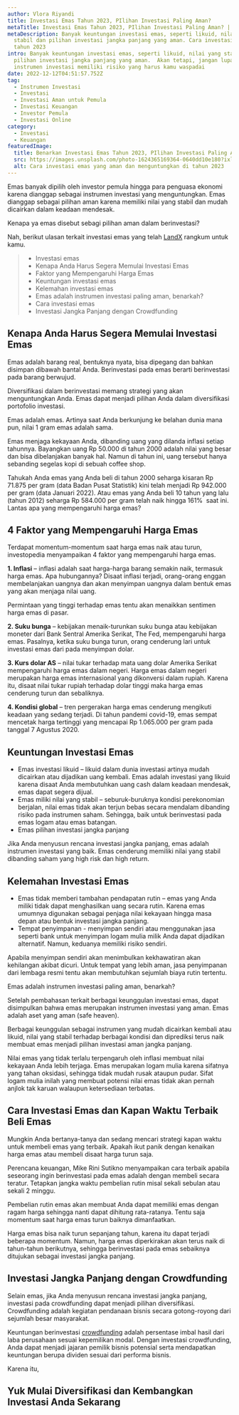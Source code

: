 ```yaml
---
author: Vlora Riyandi
title: Investasi Emas Tahun 2023, PIlihan Investasi Paling Aman?
metaTitle: Investasi Emas Tahun 2023, PIlihan Investasi Paling Aman? | LandX
metaDescription: Banyak keuntungan investasi emas, seperti likuid, nilai yang
  stabil dan pilihan investasi jangka panjang yang aman. Cara investasi emas di
  tahun 2023
intro: Banyak keuntungan investasi emas, seperti likuid, nilai yang stabil dan
  pilihan investasi jangka panjang yang aman.  Akan tetapi, jangan lupa setiap
  instrumen investasi memiliki risiko yang harus kamu waspadai
date: 2022-12-12T04:51:57.752Z
tag:
  - Instrumen Investasi
  - Investasi
  - Investasi Aman untuk Pemula
  - Investasi Keuangan
  - Investor Pemula
  - Investasi Online
category:
  - Investasi
  - Keuangan
featuredImage:
  title: Benarkan Investasi Emas Tahun 2023, PIlihan Investasi Paling Aman?
  src: https://images.unsplash.com/photo-1624365169364-0640dd10e180?ixlib=rb-1.2.1&ixid=MnwxMjA3fDB8MHxwaG90by1wYWdlfHx8fGVufDB8fHx8&auto=format&fit=crop&w=1170&q=80
  alt: Cara investasi emas yang aman dan menguntungkan di tahun 2023
---
```

Emas banyak dipilih oleh investor pemula hingga para penguasa ekonomi karena dianggap sebagai instrumen investasi yang menguntungkan. Emas dianggap sebagai pilihan aman karena memiliki nilai yang stabil dan mudah dicairkan dalam keadaan mendesak.

Kenapa ya emas disebut sebagi pilihan aman dalam berinvestasi? 

Nah, berikut ulasan terkait investasi emas yang telah [LandX](https://landx.id/) rangkum untuk kamu.

> * Investasi emas
> * Kenapa Anda Harus Segera Memulai Investasi Emas
> * Faktor yang Mempengaruhi Harga Emas
> * Keuntungan investasi emas
> * Kelemahan investasi emas
> * Emas adalah instrumen investasi paling aman, benarkah?
> * Cara investasi emas
> * Investasi Jangka Panjang dengan Crowdfunding

## Kenapa Anda Harus Segera Memulai Investasi Emas

Emas adalah barang real, bentuknya nyata, bisa dipegang dan bahkan disimpan dibawah bantal Anda. Berinvestasi pada emas berarti berinvestasi pada barang berwujud. 

Diversifikasi dalam berinvestasi memang strategi yang akan menguntungkan Anda. Emas dapat menjadi pilihan Anda dalam diversifikasi portofolio investasi. 

Emas adalah emas. Artinya saat Anda berkunjung ke belahan dunia mana pun, nilai 1 gram emas adalah sama.

Emas menjaga kekayaan Anda, dibanding uang yang dilanda inflasi setiap tahunnya. Bayangkan uang Rp 50.000 di tahun 2000 adalah nilai yang besar dan bisa dibelanjakan banyak hal. Namun di tahun ini, uang tersebut hanya sebanding segelas kopi di sebuah coffee shop.

Tahukah Anda emas yang Anda beli di tahun 2000 seharga kisaran Rp 71.875 per gram (data Badan Pusat Statistik) kini telah menjadi Rp 942.000 per gram (data Januari 2022). Atau emas yang Anda beli 10 tahun yang lalu (tahun 2012) seharga Rp 584.000 per gram telah naik hingga 161%  saat ini. Lantas apa yang mempengaruhi harga emas?

## 4 Faktor yang Mempengaruhi Harga Emas

Terdapat momentum-momentum saat harga emas naik atau turun, investopedia menyampaikan 4 faktor yang mempengaruhi harga emas.

**1. Inflasi** – inflasi adalah saat harga-harga barang semakin naik, termasuk harga emas. Apa hubungannya? Disaat inflasi terjadi, orang-orang enggan membelanjakan uangnya dan akan menyimpan uangnya dalam bentuk emas yang akan menjaga nilai uang.

Permintaan yang tinggi terhadap emas tentu akan menaikkan sentimen harga emas di pasar.

**2. Suku bunga** – kebijakan menaik-turunkan suku bunga atau kebijakan moneter dari Bank Sentral Amerika Serikat, The Fed, mempengaruhi harga emas. Pasalnya, ketika suku bunga turun, orang cenderung lari untuk investasi emas dari pada menyimpan dolar.

**3. Kurs dolar AS** – nilai tukar terhadap mata uang dolar Amerika Serikat mempengaruhi harga emas dalam negeri. Harga emas dalam negeri merupakan harga emas internasional yang dikonversi dalam rupiah. Karena itu, disaat nilai tukar rupiah terhadap dolar tinggi maka harga emas cenderung turun dan sebaliknya.

**4. Kondisi global** – tren pergerakan harga emas cenderung mengikuti keadaan yang sedang terjadi. Di tahun pandemi covid-19, emas sempat mencetak harga tertinggi yang mencapai Rp 1.065.000 per gram pada tanggal 7 Agustus 2020.

## Keuntungan Investasi Emas

* Emas investasi likuid – likuid dalam dunia investasi artinya mudah dicairkan atau dijadikan uang kembali. Emas adalah investasi yang likuid karena disaat Anda membutuhkan uang cash dalam keadaan mendesak, emas dapat segera dijual.
* Emas miliki nilai yang stabil – seburuk-buruknya kondisi perekonomian berjalan, nilai emas tidak akan terjun bebas secara mendalam dibanding risiko pada instrumen saham. Sehingga, baik untuk berinvestasi pada emas logam atau emas batangan.
* Emas pilihan investasi jangka panjang

Jika Anda menyusun rencana investasi jangka panjang, emas adalah instrumen investasi yang baik. Emas cenderung memiliki nilai yang stabil dibanding saham yang high risk dan high return. 

## Kelemahan Investasi Emas

* Emas tidak memberi tambahan pendapatan rutin – emas yang Anda miliki tidak dapat menghasilkan uang secara rutin. Karena emas umumnya digunakan sebagai penjaga nilai kekayaan hingga masa depan atau bentuk investasi jangka panjang.
* Tempat penyimpanan - menyimpan sendiri atau menggunakan jasa seperti bank untuk menyimpan logam mulia milik Anda dapat dijadikan alternatif. Namun, keduanya memiliki risiko sendiri. 

Apabila menyimpan sendiri akan menimbulkan kekhawatiran akan kehilangan akibat dicuri. Untuk tempat yang lebih aman, jasa penyimpanan dari lembaga resmi tentu akan membutuhkan sejumlah biaya rutin tertentu.

Emas adalah instrumen investasi paling aman, benarkah?

Setelah pembahasan terkait berbagai keunggulan investasi emas, dapat disimpulkan bahwa emas merupakan instrumen investasi yang aman. Emas adalah aset yang aman (safe heaven). 

Berbagai keunggulan sebagai instrumen yang mudah dicairkan kembali atau likuid, nilai yang stabil terhadap berbagai kondisi dan diprediksi terus naik membuat emas menjadi pilihan investasi aman jangka panjang.

Nilai emas yang tidak terlalu terpengaruh oleh inflasi membuat nilai kekayaan Anda lebih terjaga. Emas merupakan logam mulia karena sifatnya yang tahan oksidasi, sehingga tidak mudah rusak ataupun pudar. Sifat logam mulia inilah yang membuat potensi nilai emas tidak akan pernah anjlok tak karuan walaupun ketersediaan terbatas.

## Cara Investasi Emas dan Kapan Waktu Terbaik Beli Emas

Mungkin Anda bertanya-tanya dan sedang mencari strategi kapan waktu untuk membeli emas yang terbaik. Apakah ikut panik dengan kenaikan harga emas atau membeli disaat harga turun saja.

Perencana keuangan, Mike Rini Sutikno menyampaikan cara terbaik apabila seseorang ingin berinvestasi pada emas adalah dengan membeli secara teratur. Tetapkan jangka waktu pembelian rutin misal sekali sebulan atau sekali 2 minggu.

Pembelian rutin emas akan membuat Anda dapat memiliki emas dengan ragam harga sehingga nanti dapat dihitung rata-ratanya. Tentu saja momentum saat harga emas turun baiknya dimanfaatkan. 

Harga emas bisa naik turun sepanjang tahun, karena itu dapat terjadi beberapa momentum. Namun, harga emas diperkirakan akan terus naik di tahun-tahun berikutnya, sehingga berinvestasi pada emas sebaiknya ditujukan sebagai investasi jangka panjang.

## Investasi Jangka Panjang dengan Crowdfunding

Selain emas, jika Anda menyusun rencana investasi jangka panjang, investasi pada crowdfunding dapat menjadi pilihan diversifikasi. Crowdfunding adalah kegiatan pendanaan bisnis secara gotong-royong dari sejumlah besar masyarakat. 

Keuntungan berinvestasi [crowdfunding](https://landx.id/) adalah persentase imbal hasil dari laba perusahaan sesuai kepemilikan modal. Dengan investasi crowdfunding, Anda dapat menjadi jajaran pemilik bisnis potensial serta mendapatkan keuntungan berupa dividen sesuai dari performa bisnis. 

K﻿arena itu, 

## Yuk Mulai Diversifikasi dan Kembangkan Investasi Anda Sekarang[](https://app.landx.id/?utm_source=Organic+Page&utm_medium=Content+Blog&utm_campaign=BlogLandX&utm_id=Blog)